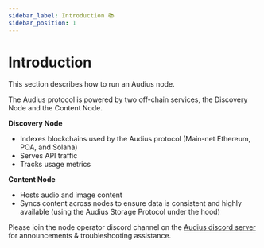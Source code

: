 ```yaml
---
sidebar_label: Introduction 📚
sidebar_position: 1
---
```


# Introduction

This section describes how to run an Audius node.

The Audius protocol is powered by two off-chain services, the Discovery Node and the Content Node.

**Discovery Node**

- Indexes blockchains used by the Audius protocol \(Main-net Ethereum, POA, and Solana\)
- Serves API traffic
- Tracks usage metrics

**Content Node**

- Hosts audio and image content
- Syncs content across nodes to ensure data is consistent and highly available \(using the Audius Storage Protocol under the hood\)

Please join the node operator discord channel on the [Audius discord server](https://discord.com/invite/audius) for announcements & troubleshooting assistance.
